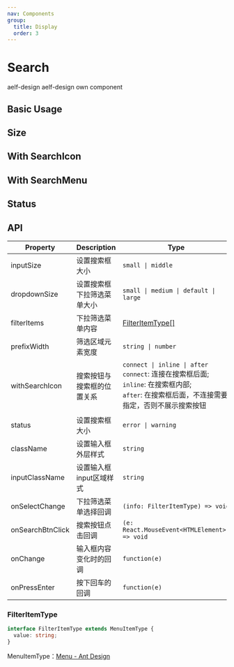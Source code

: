 ```yaml
---
nav: Components
group:
  title: Display
  order: 3
---
```


# Search

<Badge type='success'>aelf-design</Badge> aelf-design own component

## Basic Usage

<code src="./demos/basic.tsx"></code>

## Size

<code src="./demos/size.tsx"></code>

## With SearchIcon

<code src="./demos/withSearchIcon.tsx"></code>

## With SearchMenu

<code src="./demos/withMenu.tsx"></code>

## Status

<code src="./demos/status.tsx"></code>

## API

| Property | Description | Type | Default | Version |
| --- | --- | --- | --- | --- |
| inputSize | 设置搜索框大小 | `small \| middle` | `middle` | `1.0.0` |
| dropdownSize | 设置搜索框下拉筛选菜单大小 | `small \| medium \| default \| large` | `default` | `1.0.0` |
| filterItems | 下拉筛选菜单内容 | [FilterItemType[]](#filteritemtype) | - | `1.0.0` |
| prefixWidth | 筛选区域元素宽度 | `string \| number` | `auto` | `1.0.0` |
| withSearchIcon | 搜索按钮与搜索框的位置关系 | `connect \| inline \| after` <br/> `connect`: 连接在搜索框后面;<br/> `inline`: 在搜索框内部;<br/> `after`: 在搜索框后面，不连接需要指定，否则不展示搜索按钮 | 需要指定，否则不展示搜索按钮 | `1.0.0` |
| status | 设置搜索框大小 | `error \| warning` | - | `1.0.0` |
| className | 设置输入框外层样式 | `string` | - | `1.0.0` |
| inputClassName | 设置输入框input区域样式 | `string` | - | `1.0.0` |
| onSelectChange | 下拉筛选菜单选择回调 | `(info: FilterItemType) => void` | - | `1.0.0` |
| onSearchBtnClick | 搜索按钮点击回调 | `(e: React.MouseEvent<HTMLElement>) => void` | - | - |
| onChange | 输入框内容变化时的回调 | `function(e)` | - | `1.0.0` |
| onPressEnter | 按下回车的回调 | `function(e)` | - | `1.0.0` |

### FilterItemType

```ts
interface FilterItemType extends MenuItemType {
  value: string;
}
```

MenuItemType：[Menu - Ant Design](https://ant.design/components/menu-cn#menuitemtype)

